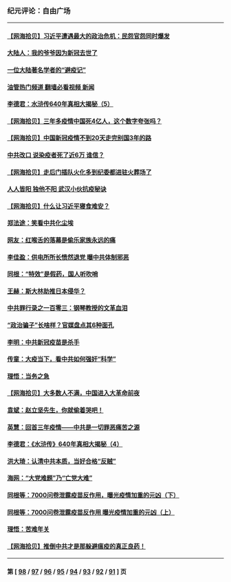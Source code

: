 ### 纪元评论：自由广场
---
#### [【网海拾贝】习近平遭遇最大的政治危机：民怨官怨同时爆发](../../pages/nsc993/n13912209.md?01220330) 
#### [大陆人：我的爷爷因为新冠去世了](../../pages/nsc993/n13911813.md?01220330) 
#### [一位大陆著名学者的“避疫记”](../../pages/nsc993/n13910818.md?01220330) 
#### [油管热门频道 翻墙必看视频 新闻](ok?01220330)
#### [李德君：水浒传640年真相大揭秘（5）](../../pages/nsc993/n13910762.md?01220330) 
#### [【网海拾贝】三年多疫情中国死4亿人，这个数字夸张吗？](../../pages/nsc993/n13910014.md?01220330) 
#### [【网海拾贝】中国新冠疫情不到20天走完别国3年的路](../../pages/nsc993/n13909874.md?01220330) 
#### [中共改口 说染疫者死了近6万 谁信？](../../pages/nsc993/n13909190.md?01220330) 
#### [【网海拾贝】走后门插队火化多到纪委都进驻火葬场了](../../pages/nsc993/n13908847.md?01220330) 
#### [人人皆阳 独他不阳 武汉小伙抗疫秘诀](../../pages/nsc993/n13908649.md?01220330) 
#### [【网海拾贝】什么让习近平寝食难安？](../../pages/nsc993/n13907971.md?01220330) 
#### [郑法途：笑看中共化尘埃](../../pages/nsc993/n13908320.md?01220330) 
#### [网友：红喉舌的落幕是偷乐家族永远的痛](../../pages/nsc993/n13907887.md?01220330) 
#### [李佳盈：供电所所长愤然退党 曝中共体制邪恶](../../pages/nsc993/n13907773.md?01220330) 
#### [同根：“特效”是假药，国人听吹哨](../../pages/nsc993/n13907441.md?01220330) 
#### [王赫：斯大林助推日本侵华？](../../pages/nsc993/n13907493.md?01220330) 
#### [中共罪行录之一百零三：钢琴教授的文革血泪](../../pages/nsc993/n13907424.md?01220330) 
#### [“政治骗子”长啥样？官媒盘点其6种面孔](../../pages/nsc993/n13907349.md?01220330) 
#### [李明：中共新冠疫苗是杀手](../../pages/nsc993/n13906803.md?01220330) 
#### [传童：大疫当下，看中共如何强奸“科学”](../../pages/nsc993/n13906819.md?01220330) 
#### [理悟：当务之急](../../pages/nsc993/n13906801.md?01220330) 
#### [【网海拾贝】大多数人不满，中国进入大革命前夜](../../pages/nsc993/n13906786.md?01220330) 
#### [袁斌：赵立坚先生，你就偷着哭吧！](../../pages/nsc993/n13906775.md?01220330) 
#### [英慧：回首三年疫情——中共是一切罪恶痛苦之源](../../pages/nsc993/n13906161.md?01220330) 
#### [李德君：《水浒传》640年真相大揭秘（4）](../../pages/nsc993/n13906321.md?01220330) 
#### [洪大琦：认清中共本质，当好合格“反贼”](../../pages/nsc993/n13905942.md?01220330) 
#### [海网：“大党难题”乃“亡党大难”](../../pages/nsc993/n13905910.md?01220330) 
#### [同根等：7000问卷泄露疫苗反作用，曝光疫情加重的元凶（下）](../../pages/nsc993/n13905251.md?01220330) 
#### [同根等：7000问卷泄露疫苗反作用 曝光疫情加重的元凶（上）](../../pages/nsc993/n13904267.md?01220330) 
#### [理悟：苦难年关](../../pages/nsc993/n13904266.md?01220330) 
#### [【网海拾贝】推倒中共才是那躲避瘟疫的真正良药！](../../pages/nsc993/n13904240.md?01220330) 

---
#### 第 [ [98](./98.md?01220330) / [97](./97.md?01220330) / [96](./96.md?01220330) / [95](./95.md?01220330) / [94](./94.md?01220330) / [93](./93.md?01220330) / [92](./92.md?01220330) / [91](./91.md?01220330) ] 页
